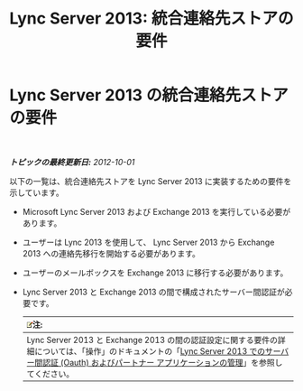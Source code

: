 ﻿---
title: 'Lync Server 2013: 統合連絡先ストアの要件'
TOCTitle: 統合連絡先ストアの要件
ms:assetid: dab47e4d-6fc7-47a8-aefd-1499bf0d8c89
ms:mtpsurl: https://technet.microsoft.com/ja-jp/library/JJ205317(v=OCS.15)
ms:contentKeyID: 48273814
ms.date: 05/19/2016
mtps_version: v=OCS.15
ms.translationtype: HT
---

# Lync Server 2013 の統合連絡先ストアの要件

 

_**トピックの最終更新日:** 2012-10-01_

以下の一覧は、統合連絡先ストアを Lync Server 2013 に実装するための要件を示しています。

  - Microsoft Lync Server 2013 および Exchange 2013 を実行している必要があります。

  - ユーザーは Lync 2013 を使用して、 Lync Server 2013 から Exchange 2013 への連絡先移行を開始する必要があります。

  - ユーザーのメールボックスを Exchange 2013 に移行する必要があります。

  - Lync Server 2013 と Exchange 2013 の間で構成されたサーバー間認証が必要です。
    
    <table>
    <thead>
    <tr class="header">
    <th><img src="images/Gg412781.note(OCS.15).gif" title="note" alt="note" />注:</th>
    </tr>
    </thead>
    <tbody>
    <tr class="odd">
    <td>Lync Server 2013 と Exchange 2013 の間の認証設定に関する要件の詳細については、「操作」のドキュメントの「<a href="lync-server-2013-managing-server-to-server-authentication-oauth-and-partner-applications.md">Lync Server 2013 でのサーバー間認証 (Oauth) およびパートナー アプリケーションの管理</a>」を参照してください。</td>
    </tr>
    </tbody>
    </table>

